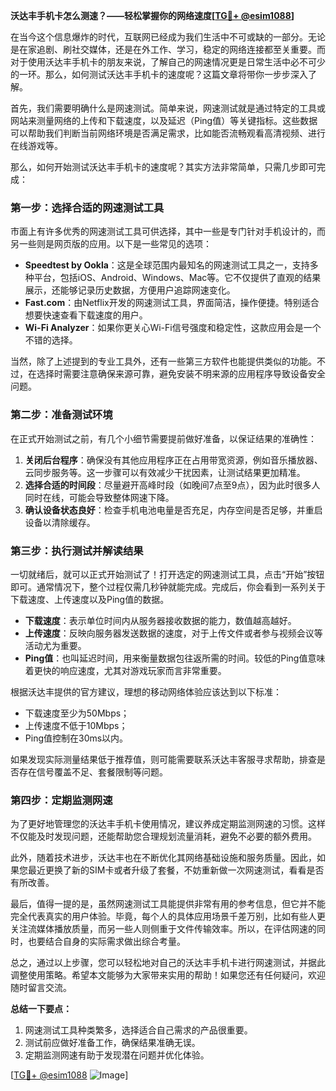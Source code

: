 **沃达丰手机卡怎么测速？——轻松掌握你的网络速度[[TG💪+ @esim1088](https://t.me/s/esim1088)]**

在当今这个信息爆炸的时代，互联网已经成为我们生活中不可或缺的一部分。无论是在家追剧、刷社交媒体，还是在外工作、学习，稳定的网络连接都至关重要。而对于使用沃达丰手机卡的朋友来说，了解自己的网速情况更是日常生活中必不可少的一环。那么，如何测试沃达丰手机卡的速度呢？这篇文章将带你一步步深入了解。

首先，我们需要明确什么是网速测试。简单来说，网速测试就是通过特定的工具或网站来测量网络的上传和下载速度，以及延迟（Ping值）等关键指标。这些数据可以帮助我们判断当前网络环境是否满足需求，比如能否流畅观看高清视频、进行在线游戏等。

那么，如何开始测试沃达丰手机卡的速度呢？其实方法非常简单，只需几步即可完成：

### **第一步：选择合适的网速测试工具**
市面上有许多优秀的网速测试工具可供选择，其中一些是专门针对手机设计的，而另一些则是网页版的应用。以下是一些常见的选项：
- **Speedtest by Ookla**：这是全球范围内最知名的网速测试工具之一，支持多种平台，包括iOS、Android、Windows、Mac等。它不仅提供了直观的结果展示，还能够记录历史数据，方便用户追踪网速变化。
- **Fast.com**：由Netflix开发的网速测试工具，界面简洁，操作便捷。特别适合想要快速查看下载速度的用户。
- **Wi-Fi Analyzer**：如果你更关心Wi-Fi信号强度和稳定性，这款应用会是一个不错的选择。

当然，除了上述提到的专业工具外，还有一些第三方软件也能提供类似的功能。不过，在选择时需要注意确保来源可靠，避免安装不明来源的应用程序导致设备安全问题。

### **第二步：准备测试环境**
在正式开始测试之前，有几个小细节需要提前做好准备，以保证结果的准确性：
1. **关闭后台程序**：确保没有其他应用程序正在占用带宽资源，例如音乐播放器、云同步服务等。这一步骤可以有效减少干扰因素，让测试结果更加精准。
2. **选择合适的时间段**：尽量避开高峰时段（如晚间7点至9点），因为此时很多人同时在线，可能会导致整体网速下降。
3. **确认设备状态良好**：检查手机电池电量是否充足，内存空间是否足够，并重启设备以清除缓存。

### **第三步：执行测试并解读结果**
一切就绪后，就可以正式开始测试了！打开选定的网速测试工具，点击“开始”按钮即可。通常情况下，整个过程仅需几秒钟就能完成。完成后，你会看到一系列关于下载速度、上传速度以及Ping值的数据。

- **下载速度**：表示单位时间内从服务器接收数据的能力，数值越高越好。
- **上传速度**：反映向服务器发送数据的速度，对于上传文件或者参与视频会议等活动尤为重要。
- **Ping值**：也叫延迟时间，用来衡量数据包往返所需的时间。较低的Ping值意味着更快的响应速度，尤其对游戏玩家而言非常重要。

根据沃达丰提供的官方建议，理想的移动网络体验应该达到以下标准：
- 下载速度至少为50Mbps；
- 上传速度不低于10Mbps；
- Ping值控制在30ms以内。

如果发现实际测量结果低于推荐值，则可能需要联系沃达丰客服寻求帮助，排查是否存在信号覆盖不足、套餐限制等问题。

### **第四步：定期监测网速**
为了更好地管理您的沃达丰手机卡使用情况，建议养成定期监测网速的习惯。这样不仅能及时发现问题，还能帮助您合理规划流量消耗，避免不必要的额外费用。

此外，随着技术进步，沃达丰也在不断优化其网络基础设施和服务质量。因此，如果您最近更换了新的SIM卡或者升级了套餐，不妨重新做一次网速测试，看看是否有所改善。

最后，值得一提的是，虽然网速测试工具能提供非常有用的参考信息，但它并不能完全代表真实的用户体验。毕竟，每个人的具体应用场景千差万别，比如有些人更关注流媒体播放质量，而另一些人则侧重于文件传输效率。所以，在评估网速的同时，也要结合自身的实际需求做出综合考量。

总之，通过以上步骤，您可以轻松地对自己的沃达丰手机卡进行网速测试，并据此调整使用策略。希望本文能够为大家带来实用的帮助！如果您还有任何疑问，欢迎随时留言交流。

**总结一下要点：**
1. 网速测试工具种类繁多，选择适合自己需求的产品很重要。
2. 测试前应做好准备工作，确保结果准确无误。
3. 定期监测网速有助于发现潜在问题并优化体验。

[[TG💪+ @esim1088](https://t.me/s/esim1088) ![Image](https://i.postimg.cc/4NQfJmqS/Snipaste-2025-05-13-00-14-12.png)]